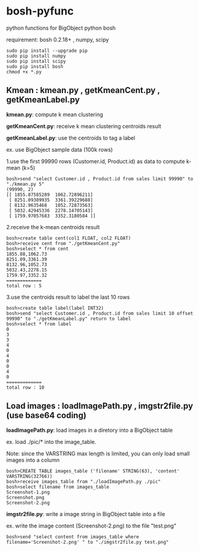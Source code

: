 # bosh-pyfunc
python functions for BigObject python bosh

requirement: bosh 0.2.18+ , numpy, scipy
```
sudo pip install --upgrade pip
sudo pip install numpy
sudo pip install scipy
sudo pip install bosh
chmod +x *.py
```

## Kmean : kmean.py , getKmeanCent.py , getKmeanLabel.py

**kmean.py**: compute k mean clustering

**getKmeanCent.py**: receive k mean clustering centroids result 

**getKmeanLabel.py**: use the centroids to tag a label

ex. use BigObject sample data (100k rows)

1.use the first 99990 rows (Customer.id, Product.id) as data to compute k-mean (k=5)
```
bosh>send "select Customer.id , Product.id from sales limit 99990" to "./kmean.py 5"
(99990, 2)
[[ 1855.87585289  1062.72896211]
 [ 8251.09389935  3361.39229688]
 [ 8132.9635468   1052.72873563]
 [ 5032.42945336  2278.14705143]
 [ 1759.97057683  3352.3180584 ]]
```
2.receive the k-mean centroids result 
```
bosh>create table cent(col1 FLOAT, col2 FLOAT)
bosh>receive cent from "./getKmeanCent.py"
bosh>select * from cent
1855.88,1062.73
8251.09,3361.39
8132.96,1052.73
5032.43,2278.15
1759.97,3352.32
=============
total row : 5
```

3.use the centroids result to label the last 10 rows

```
bosh>create table label(label INT32)
bosh>send "select Customer.id , Product.id from sales limit 10 offset 99990" to "./getKmeanLabel.py" return to label
bosh>select * from label
0
3
3
4
0
4
0
0
4
0
=============
total row : 10

```

## Load images : loadImagePath.py , imgstr2file.py (use base64 coding)

**loadImagePath.py**: load images in a diretory into a BigObject table

ex. load ./pic/* into the image_table. 

Note: since the VARSTRING max length is limited, you can only load small images into a column
```
bosh>CREATE TABLE images_table ('filename' STRING(63), 'content' VARSTRING(32766))
bosh>receive images_table from "./loadImagePath.py ./pic"
bosh>select filename from images_table
Screenshot-1.png
Screenshot.png
Screenshot-2.png
```

**imgstr2file.py**: write a image string in BigObject table into a file

ex. write the image content (Screenshot-2.png) to the file "test.png"
```
bosh>send "select content from images_table where filename='Screenshot-2.png' " to "./imgstr2file.py test.png"
```
